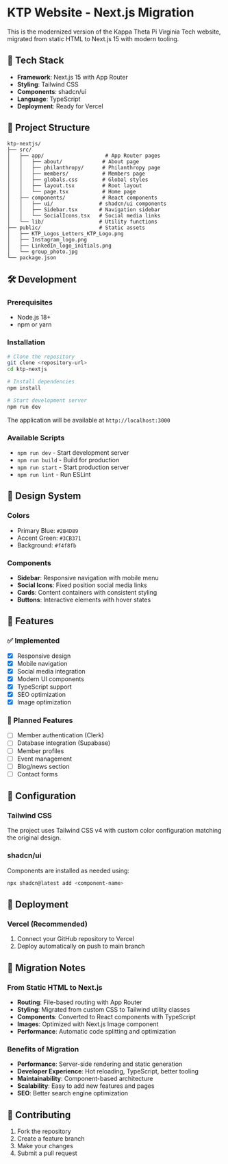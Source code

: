 # KTP Website - Next.js Migration

This is the modernized version of the Kappa Theta Pi Virginia Tech website, migrated from static HTML to Next.js 15 with modern tooling.

## 🚀 Tech Stack

- **Framework**: Next.js 15 with App Router
- **Styling**: Tailwind CSS
- **Components**: shadcn/ui
- **Language**: TypeScript
- **Deployment**: Ready for Vercel

## 📁 Project Structure

```
ktp-nextjs/
├── src/
│   ├── app/                    # App Router pages
│   │   ├── about/             # About page
│   │   ├── philanthropy/      # Philanthropy page
│   │   ├── members/           # Members page
│   │   ├── globals.css        # Global styles
│   │   ├── layout.tsx         # Root layout
│   │   └── page.tsx           # Home page
│   ├── components/            # React components
│   │   ├── ui/               # shadcn/ui components
│   │   ├── Sidebar.tsx       # Navigation sidebar
│   │   └── SocialIcons.tsx   # Social media links
│   └── lib/                  # Utility functions
├── public/                   # Static assets
│   ├── KTP_Logos_Letters_KTP_Logo.png
│   ├── Instagram_logo.png
│   ├── LinkedIn_logo_initials.png
│   └── group_photo.jpg
└── package.json
```

## 🛠️ Development

### Prerequisites

- Node.js 18+ 
- npm or yarn

### Installation

```bash
# Clone the repository
git clone <repository-url>
cd ktp-nextjs

# Install dependencies
npm install

# Start development server
npm run dev
```

The application will be available at `http://localhost:3000`

### Available Scripts

- `npm run dev` - Start development server
- `npm run build` - Build for production
- `npm run start` - Start production server
- `npm run lint` - Run ESLint

## 🎨 Design System

### Colors
- Primary Blue: `#2B4D89`
- Accent Green: `#3CB371`
- Background: `#f4f8fb`

### Components
- **Sidebar**: Responsive navigation with mobile menu
- **Social Icons**: Fixed position social media links
- **Cards**: Content containers with consistent styling
- **Buttons**: Interactive elements with hover states

## 📱 Features

### ✅ Implemented
- [x] Responsive design
- [x] Mobile navigation
- [x] Social media integration
- [x] Modern UI components
- [x] TypeScript support
- [x] SEO optimization
- [x] Image optimization

### 🚧 Planned Features
- [ ] Member authentication (Clerk)
- [ ] Database integration (Supabase)
- [ ] Member profiles
- [ ] Event management
- [ ] Blog/news section
- [ ] Contact forms

## 🔧 Configuration

### Tailwind CSS
The project uses Tailwind CSS v4 with custom color configuration matching the original design.

### shadcn/ui
Components are installed as needed using:
```bash
npx shadcn@latest add <component-name>
```

## 🚀 Deployment

### Vercel (Recommended)
1. Connect your GitHub repository to Vercel
2. Deploy automatically on push to main branch


## 📝 Migration Notes

### From Static HTML to Next.js
- **Routing**: File-based routing with App Router
- **Styling**: Migrated from custom CSS to Tailwind utility classes
- **Components**: Converted to React components with TypeScript
- **Images**: Optimized with Next.js Image component
- **Performance**: Automatic code splitting and optimization

### Benefits of Migration
- **Performance**: Server-side rendering and static generation
- **Developer Experience**: Hot reloading, TypeScript, better tooling
- **Maintainability**: Component-based architecture
- **Scalability**: Easy to add new features and pages
- **SEO**: Better search engine optimization

## 🤝 Contributing

1. Fork the repository
2. Create a feature branch
3. Make your changes
4. Submit a pull request
